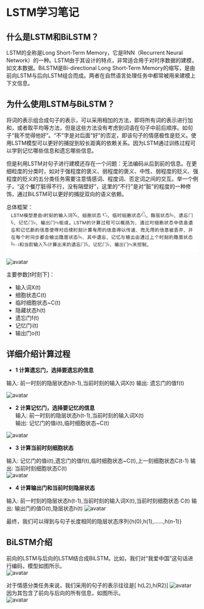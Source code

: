 # LSTM学习笔记


## 什么是LSTM和BiLSTM？  
LSTM的全称是Long Short-Term Memory，它是RNN（Recurrent Neural Network）的一种。LSTM由于其设计的特点，非常适合用于对时序数据的建模，如文本数据。BiLSTM是Bi-directional Long Short-Term Memory的缩写，是由前向LSTM与后向LSTM组合而成。两者在自然语言处理任务中都常被用来建模上下文信息。  

## 为什么使用LSTM与BiLSTM？  
将词的表示组合成句子的表示，可以采用相加的方法，即将所有词的表示进行加和，或者取平均等方法，但是这些方法没有考虑到词语在句子中前后顺序。如句子“我不觉得他好”。“不”字是对后面“好”的否定，即该句子的情感极性是贬义。使用LSTM模型可以更好的捕捉到较长距离的依赖关系。因为LSTM通过训练过程可以学到记忆哪些信息和遗忘哪些信息。

但是利用LSTM对句子进行建模还存在一个问题：无法编码从后到前的信息。在更细粒度的分类时，如对于强程度的褒义、弱程度的褒义、中性、弱程度的贬义、强程度的贬义的五分类任务需要注意情感词、程度词、否定词之间的交互。举一个例子，“这个餐厅脏得不行，没有隔壁好”，这里的“不行”是对“脏”的程度的一种修饰，通过BiLSTM可以更好的捕捉双向的语义依赖。  
  
总体框架：
![avatar](pic/1.jpg)  

![avatar](/pic/2.jpg)  

主要参数[t时刻下]：  
  
*    输入词X(t) 
*    细胞状态C(t)
*    临时细胞状态~C(t)
*    隐藏状态h(t)
*    遗忘门f(t)
*    记忆门i(t)
*    输出门o(t)

  
## 详细介绍计算过程  

*   **1 计算遗忘门，选择要遗忘的信息**

输入:  前一时刻的隐层状态h(t-1),当前时刻的输入词X(t)
输出:  遗忘门的值f(t)  

![avatar](/pic/3.jpg)  
  
*   **2  计算记忆门，选择要记忆的信息**  
输入:  前一时刻的隐层状态h(t-1),当前时刻的输入词X(t)  
输出:  记忆门的值i(t),临时细胞状态~C(t)  

![avatar](/pic/4.jpg)  
  
*   **3  计算当前时刻细胞状态**    

输入:  记忆门的值i(t),遗忘门的值f(t),临时细胞状态~C(t),上一刻细胞状态C(t-1)
输出:  当前时刻细胞状态C(t)  
![avatar](/pic/5.jpg)  

*   **4  计算输出门和当前时刻隐层状态**    

输入:  前一时刻的隐层状态h(t-1),当前时刻的输入词X(t),当前时刻细胞状态 C(t)
输出:  输出门的值O(t),隐层状态h(t) 
![avatar](/pic/6.jpg)  



最终，我们可以得到与句子长度相同的隐层状态序列{h(0),h(1),......,h(n-1)}

##  BiLSTM介绍
前向的LSTM与后向的LSTM结合成BiLSTM。比如，我们对“我爱中国”这句话进行编码，模型如图所示。  
![avatar](/pic/7.jpg)  

对于情感分类任务来说，我们采用的句子的表示往往是[ h(L2),h(R2)]
![avatar](/pic/8.jpg)  
因为其包含了前向与后向的所有信息，如图所示。  
![avatar](/pic/9.jpg)  
